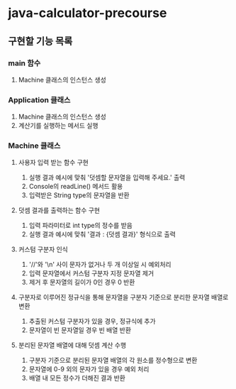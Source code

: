 # java-calculator-precourse

## 구현할 기능 목록

### main 함수

1. Machine 클래스의 인스턴스 생성

### Application 클래스

1. Machine 클래스의 인스턴스 생성
2. 계산기를 실행하는 메서드 실행

### Machine 클래스

1. 사용자 입력 받는 함수 구현
    1. 실행 결과 예시에 맞춰 '덧셈할 문자열을 입력해 주세요.' 출력
    2. Console의 readLine() 메서드 활용
    3. 입력받은 String type의 문자열을 반환


2. 덧셈 결과를 출력하는 함수 구현
    1. 입력 파라미터로 int type의 정수를 받음
    2. 실행 결과 예시에 맞춰 '결과 : {덧셈 결과}' 형식으로 출력


3. 커스텀 구분자 인식
    1. '//'와 '\n' 사이 문자가 없거나 두 개 이상일 시 예외처리
    2. 입력 문자열에서 커스텀 구분자 지정 문자열 제거
    3. 제거 후 문자열의 길이가 0인 경우 0 반환


4. 구분자로 이루어진 정규식을 통해 문자열을 구분자 기준으로 분리한 문자열 배열로 변환
    1. 추출된 커스텀 구분자가 있을 경우, 정규식에 추가
    2. 문자열이 빈 문자열일 경우 빈 배열 반환


5. 분리된 문자열 배열에 대해 덧셈 계산 수행
    1. 구분자 기준으로 분리된 문자열 배열의 각 원소를 정수형으로 변환
    2. 문자열에 0-9 외의 문자가 있을 경우 예외 처리
    3. 배열 내 모든 정수가 더해진 결과 반환